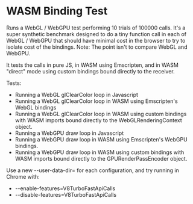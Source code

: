 # WASM Binding Test

Runs a WebGL / WebGPU test performing 10 trials of 100000 calls.
It's a super synthetic benchmark designed to do a tiny function call in each of
WebGL / WebGPU that should have minimal cost in the browser to try to isolate cost
of the bindings.
Note: The point isn't to compare WebGL and WebGPU.

It tests the calls in pure JS, in WASM using Emscripten, and in WASM "direct" mode
using custom bindings bound directly to the receiver.

Tests:
  - Running a WebGL glClearColor loop in Javascript
  - Running a WebGL glClearColor loop in WASM using Emscripten's WebGL bindings
  - Running a WebGL glClearColor loop in WASM using custom bindings with WASM imports bound
    directly to the WebGLRenderingContext object.
  - Running a WebGPU draw loop in Javascript
  - Running a WebGPU draw loop in WASM using Emscripten's WebGPU bindings.
  - Running a WebGPU draw loop in WASM using custom bindings with WASM imports bound
    directly to the GPURenderPassEncoder object.

Use a new --user-data-dir= for each configuration, and try running in Chrome with:
 - --enable-features=V8TurboFastApiCalls
 - --disable-features=V8TurboFastApiCalls

